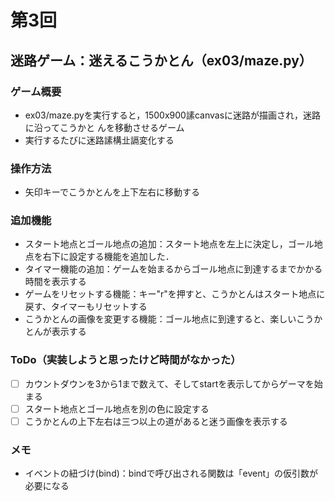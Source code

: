 # 第3回
## 迷路ゲーム：迷えるこうかとん（ex03/maze.py）
### ゲーム概要
- ex03/maze.pyを実行すると，1500x900䛾canvasに迷路が描画され，迷路に沿ってこうかと
んを移動させるゲーム
- 実行するたびに迷路䛾構㐀䛿変化する
### 操作方法
- 矢印キーでこうかとんを上下左右に移動する
### 追加機能
- スタート地点とゴール地点の追加：スタート地点を左上に決定し，ゴール地点を右下に設定する機能を追加した．
- タイマー機能の追加：ゲームを始まるからゴール地点に到達するまでかかる時間を表示する
- ゲームをリセットする機能：キー"r"を押すと、こうかとんはスタート地点に戻す、タイマーもリセットする
- こうかとんの画像を変更する機能：ゴール地点に到達すると、楽しいこうかとんが表示する
### ToDo（実装しようと思ったけど時間がなかった）
- [ ] カウントダウンを3から1まで数えて、そしてstartを表示してからゲーマを始まる
- [ ] スタート地点とゴール地点を別の色に設定する
- [ ] こうかとんの上下左右は三つ以上の道があると迷う画像を表示する
### メモ
- イベントの紐づけ(bind)：bindで呼び出される関数は「event」の仮引数が必要になる
